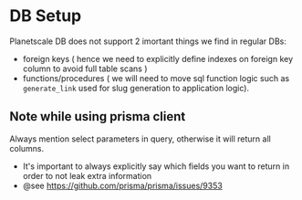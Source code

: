 # DB Setup

Planetscale DB does not support 2 imortant things we find in regular DBs:

- foreign keys ( hence we need to explicitly define indexes on foreign key column to avoid full table scans )
- functions/procedures ( we will need to move sql function logic such as `generate_link` used for slug generation to application logic).

## Note while using prisma client

Always mention select parameters in query, otherwise it will return all columns.

- It's important to always explicitly say which fields you want to return in order to not leak extra information
- @see https://github.com/prisma/prisma/issues/9353
